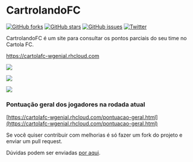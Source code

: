 # CartrolandoFC
[![GitHub forks](https://img.shields.io/github/forks/wgenial/cartrolandofc.svg)](https://github.com/wgenial/cartrolandofc/network)
[![GitHub stars](https://img.shields.io/github/stars/wgenial/cartrolandofc.svg)](https://github.com/wgenial/cartrolandofc/stargazers)
[![GitHub issues](https://img.shields.io/github/issues/wgenial/cartrolandofc.svg)](https://github.com/wgenial/cartrolandofc/issues)
[![Twitter](https://img.shields.io/twitter/url/https/github.com/wgenial/cartrolandofc.svg?style=social)](https://twitter.com/intent/tweet?text=CartrolandoFC%20%C3%A9%20um%20site%20para%20consultar%20os%20pontos%20parciais%20do%20seu%20time%20no%20CartolaFC&url=http://wgenial.github.io/cartrolandofc)

CartrolandoFC é um site para consultar os pontos parciais do seu time no Cartola FC.

https://cartolafc-wgenial.rhcloud.com

![](https://raw.github.com/wgenial/cartrolandofc/master/images/site/screen1.png)

![](https://raw.github.com/wgenial/cartrolandofc/master/images/site/screen2.png)

![](https://raw.github.com/wgenial/cartrolandofc/master/images/site/screen3.png)


### Pontuação geral dos jogadores na rodada atual

[https://cartolafc-wgenial.rhcloud.com/pontuacao-geral.html](https://cartolafc-wgenial.rhcloud.com/pontuacao-geral.html)

Se você quiser contribuir com melhorias é só fazer um fork do projeto e enviar um pull request.

Dúvidas podem ser enviadas [por aqui](https://github.com/wgenial/cartrolandofc/issues).
